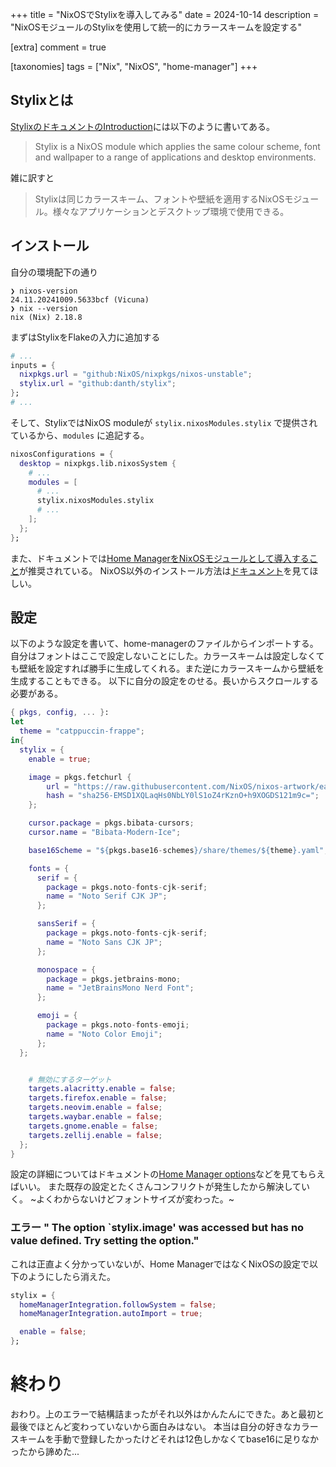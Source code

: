 +++
title = "NixOSでStylixを導入してみる"
date = 2024-10-14
description = "NixOSモジュールのStylixを使用して統一的にカラースキームを設定する"

[extra]
comment = true

[taxonomies]
tags = ["Nix", "NixOS", "home-manager"]
+++

## Stylixとは

[StylixのドキュメントのIntroduction](https://stylix.danth.me/index.html)には以下のように書いてある。

> Stylix is a NixOS module which applies the same colour scheme, font and wallpaper to a range of applications and desktop environments.

雑に訳すと

> Stylixは同じカラースキーム、フォントや壁紙を適用するNixOSモジュール。様々なアプリケーションとデスクトップ環境で使用できる。

## インストール

自分の環境配下の通り

```shell
❯ nixos-version
24.11.20241009.5633bcf (Vicuna)
❯ nix --version
nix (Nix) 2.18.8
```

まずはStylixをFlakeの入力に追加する
```nix
# ...
inputs = {
  nixpkgs.url = "github:NixOS/nixpkgs/nixos-unstable";
  stylix.url = "github:danth/stylix";
};
# ...
```

そして、StylixではNixOS moduleが `stylix.nixosModules.stylix` で提供されているから、`modules` に追記する。

```nix
nixosConfigurations = {
  desktop = nixpkgs.lib.nixosSystem {
    # ...
    modules = [
      # ...
      stylix.nixosModules.stylix
      # ...
    ];
  };
};
```

また、ドキュメントでは[Home ManagerをNixOSモジュールとして導入すること](https://nix-community.github.io/home-manager/index.xhtml#sec-install-nixos-module)が推奨されている。
NixOS以外のインストール方法は[ドキュメント](https://stylix.danth.me/installation.html)を見てほしい。

## 設定

以下のような設定を書いて、home-managerのファイルからインポートする。自分はフォントはここで設定しないことにした。カラースキームは設定しなくても壁紙を設定すれば勝手に生成してくれる。また逆にカラースキームから壁紙を生成することもできる。
以下に自分の設定をのせる。長いからスクロールする必要がある。

```nix
{ pkgs, config, ... }:
let
  theme = "catppuccin-frappe";
in{
  stylix = {
    enable = true;

    image = pkgs.fetchurl {
        url = "https://raw.githubusercontent.com/NixOS/nixos-artwork/ea1384e183f556a94df85c7aa1dcd411f5a69646/wallpapers/nix-wallpaper-nineish.png";
        hash = "sha256-EMSD1XQLaqHs0NbLY0lS1oZ4rKznO+h9XOGDS121m9c=";
    };

    cursor.package = pkgs.bibata-cursors;
    cursor.name = "Bibata-Modern-Ice";

    base16Scheme = "${pkgs.base16-schemes}/share/themes/${theme}.yaml";

    fonts = {
      serif = {
        package = pkgs.noto-fonts-cjk-serif;
        name = "Noto Serif CJK JP";
      };

      sansSerif = {
        package = pkgs.noto-fonts-cjk-serif;
        name = "Noto Sans CJK JP";
      };

      monospace = {
        package = pkgs.jetbrains-mono;
        name = "JetBrainsMono Nerd Font";
      };

      emoji = {
        package = pkgs.noto-fonts-emoji;
        name = "Noto Color Emoji";
      };
  };


    # 無効にするターゲット
    targets.alacritty.enable = false;
    targets.firefox.enable = false;
    targets.neovim.enable = false;
    targets.waybar.enable = false;
    targets.gnome.enable = false;
    targets.zellij.enable = false;
  };
}
```

設定の詳細についてはドキュメントの[Home Manager options](https://stylix.danth.me/options/hm.html)などを見てもらえばいい。
また既存の設定とたくさんコンフリクトが発生したから解決していく。
~よくわからないけどフォントサイズが変わった。~

### エラー " The option `stylix.image' was accessed but has no value defined. Try setting the option."

これは正直よく分かっていないが、Home ManagerではなくNixOSの設定で以下のようにしたら消えた。

```nix
stylix = {
  homeManagerIntegration.followSystem = false;
  homeManagerIntegration.autoImport = true;

  enable = false;
};
```

# 終わり

おわり。上のエラーで結構詰まったがそれ以外はかんたんにできた。あと最初と最後でほとんど変わっていないから面白みはない。
本当は自分の好きなカラースキームを手動で登録したかったけどそれは12色しかなくてbase16に足りなかったから諦めた...

